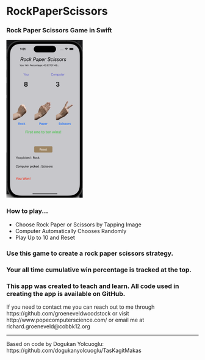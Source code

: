 # RockPaperScissors
<h3>
Rock Paper Scissors Game in Swift
</h3>
<img src="https://github.com/groeneveldwoodstock/RockPaperScissors/blob/main/rockpaperscissors.png" alt="Screen Shot" style="width:200px;">
<h3>
How to play... 
</h3>
<ul>
  <li>Choose Rock Paper or Scissors by Tapping Image</li>
  <li>Computer Automatically Chooses Randomly </li>
  <li>Play Up to 10 and Reset</li>
</ul>
<h3>
Use this game to create a rock paper scissors strategy. 
</h3>
<h3>
Your all time cumulative win percentage is tracked at the top.  
</h3>
<h3>
This app was created to teach and learn. All code used in creating the app is available on GitHub.
</h3>
<p>If you need to contact me you can reach out to me through https://github.com/groeneveldwoodstock or visit http://www.popecomputerscience.com/ or email me at richard.groeneveld@cobbk12.org 
</p>
<hr>
<p>
Based on code by Dogukan Yolcuoglu:
https://github.com/dogukanyolcuoglu/TasKagitMakas
</p>
  </body>
